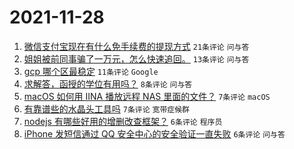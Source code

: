 # 2021-11-28

1. [微信支付宝现在有什么免手续费的提现方式](https://www.v2ex.com/t/818482) `21条评论` `问与答`
1. [姐姐被前同事骗了一万元，怎么快速追回。](https://www.v2ex.com/t/818499) `13条评论` `问与答`
1. [gcp 哪个区最稳定](https://www.v2ex.com/t/818467) `11条评论` `Google`
1. [求解答，函授的学位有用吗？](https://www.v2ex.com/t/818473) `8条评论` `问与答`
1. [macOS 如何用 IINA 播放远程 NAS 里面的文件？](https://www.v2ex.com/t/818478) `7条评论` `macOS`
1. [有靠谱些的水晶头工具吗](https://www.v2ex.com/t/818472) `7条评论` `宽带症候群`
1. [nodejs 有哪些好用的增删改查框架？](https://www.v2ex.com/t/818494) `6条评论` `程序员`
1. [iPhone 发短信通过 QQ 安全中心的安全验证一直失败](https://www.v2ex.com/t/818475) `6条评论` `问与答`
